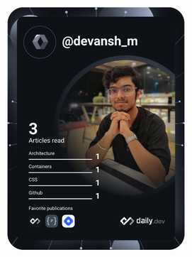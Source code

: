 <a href="https://app.daily.dev/DailyDevTips"><img src="https://github.com/devanshm96/devanshm96/blob/main/devcard.svg" width="400" alt="Devansh Mudgal's Dev Card"/></a>
